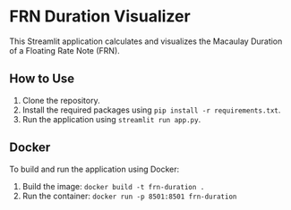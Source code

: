 
# FRN Duration Visualizer

This Streamlit application calculates and visualizes the Macaulay Duration of a Floating Rate Note (FRN).

## How to Use

1.  Clone the repository.
2.  Install the required packages using `pip install -r requirements.txt`.
3.  Run the application using `streamlit run app.py`.

## Docker

To build and run the application using Docker:

1.  Build the image: `docker build -t frn-duration .`
2.  Run the container: `docker run -p 8501:8501 frn-duration`

